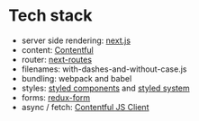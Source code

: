 # Tech stack

- server side rendering: [next.js](https://github.com/zeit/next.js/)
- content: [Contentful](https://www.contentful.com)
- router: [next-routes](https://www.npmjs.com/package/next-routes)
- filenames: with-dashes-and-without-case.js
- bundling: webpack and babel
- styles: [styled
  components](https://github.com/styled-components/styled-components) and
  [styled system](https://github.com/jxnblk/styled-system)
- forms: [redux-form](https://github.com/erikras/redux-form/)
- async / fetch:
  [Contentful JS Client](https://www.contentful.com/developers/docs/javascript/)
